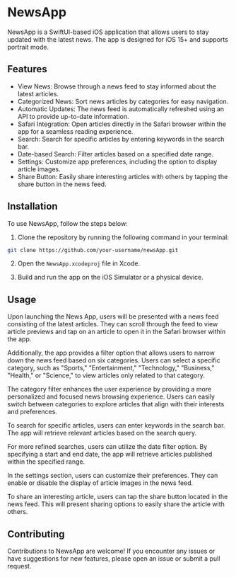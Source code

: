 # NewsApp

NewsApp is a SwiftUI-based iOS application that allows users to stay updated with the latest news. The app is designed for iOS 15+ and supports portrait mode.

## Features

- View News: Browse through a news feed to stay informed about the latest articles.
- Categorized News: Sort news articles by categories for easy navigation.
- Automatic Updates: The news feed is automatically refreshed using an API to provide up-to-date information.
- Safari Integration: Open articles directly in the Safari browser within the app for a seamless reading experience.
- Search: Search for specific articles by entering keywords in the search bar.
- Date-based Search: Filter articles based on a specified date range.
- Settings: Customize app preferences, including the option to display article images.
- Share Button: Easily share interesting articles with others by tapping the share button in the news feed.

## Installation

To use NewsApp, follow the steps below:

1. Clone the repository by running the following command in your terminal:
```bash
git clone https://github.com/your-username/newsApp.git
```
2. Open the `NewsApp.xcodeproj` file in Xcode.

3. Build and run the app on the iOS Simulator or a physical device.

## Usage
Upon launching the News App, users will be presented with a news feed consisting of the latest articles. They can scroll through the feed to view article previews and tap on an article to open it in the Safari browser within the app.

Additionally, the app provides a filter option that allows users to narrow down the news feed based on six categories. Users can select a specific category, such as "Sports," "Entertainment," "Technology," "Business," "Health," or "Science," to view articles only related to that category.

The category filter enhances the user experience by providing a more personalized and focused news browsing experience. Users can easily switch between categories to explore articles that align with their interests and preferences.

To search for specific articles, users can enter keywords in the search bar. The app will retrieve relevant articles based on the search query.

For more refined searches, users can utilize the date filter option. By specifying a start and end date, the app will retrieve articles published within the specified range.

In the settings section, users can customize their preferences. They can enable or disable the display of article images in the news feed.

To share an interesting article, users can tap the share button located in the news feed. This will present sharing options to easily share the article with others.

## Contributing

Contributions to NewsApp are welcome! If you encounter any issues or have suggestions for new features, please open an issue or submit a pull request.
